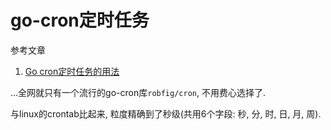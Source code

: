 # go-cron定时任务

参考文章

1. [Go cron定时任务的用法](https://www.cnblogs.com/zuxingyu/p/6023919.html)

...全网就只有一个流行的go-cron库`robfig/cron`, 不用费心选择了.

与linux的crontab比起来, 粒度精确到了秒级(共用6个字段: 秒, 分, 时, 日, 月, 周).